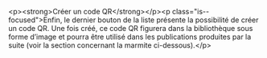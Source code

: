 &lt;p&gt;&lt;strong&gt;Créer un code QR&lt;&#x2F;strong&gt;&lt;&#x2F;p&gt;&lt;p class=&quot;is--focused&quot;&gt;Enfin, le dernier bouton de la liste présente la possibilité de créer un code QR. Une fois créé, ce code QR figurera dans la bibliothèque sous forme d’image et pourra être utilisé dans les publications produites par la suite (voir la section concernant la marmite ci-dessous).&lt;&#x2F;p&gt;